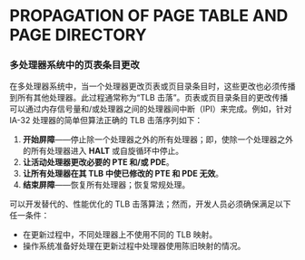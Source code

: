 # PROPAGATION OF PAGE TABLE AND PAGE DIRECTORY

### 多处理器系统中的页表条目更改  
在多处理器系统中，当一个处理器更改页表或页目录条目时，这些更改也必须传播到所有其他处理器。此过程通常称为“TLB 击落”。页表或页目录条目的更改传播可以通过内存信号量和/或处理器之间的处理器间中断（IPI）来完成。例如，针对 IA-32 处理器的简单但算法正确的 TLB 击落序列如下：

1. **开始屏障**——停止除一个处理器之外的所有处理器；即，使除一个处理器之外的所有处理器进入 **HALT** 或自旋循环中停止。  
2. **让活动处理器更改必要的 PTE 和/或 PDE**。  
3. **让所有处理器在其 TLB 中使已修改的 PTE 和 PDE 无效**。  
4. **结束屏障**——恢复所有处理器；恢复常规处理。  

可以开发替代的、性能优化的 TLB 击落算法；然而，开发人员必须确保满足以下任一条件：  
- 在更新过程中，不同处理器上不使用不同的 TLB 映射。  
- 操作系统准备好处理在更新过程中处理器使用陈旧映射的情况。